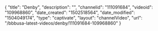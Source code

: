 {
    "title": "Denby",
    "description": "",
    "channelid": "111091684",
    "videoid": "109968860",
    "date_created": "1502518564",
    "date_modified": "1504049174",
    "type": "captivate",
    "layout": "channelVideo",
    "url": "\/bbbusa-latest-videos\/denby\/111091684-109968860"
}